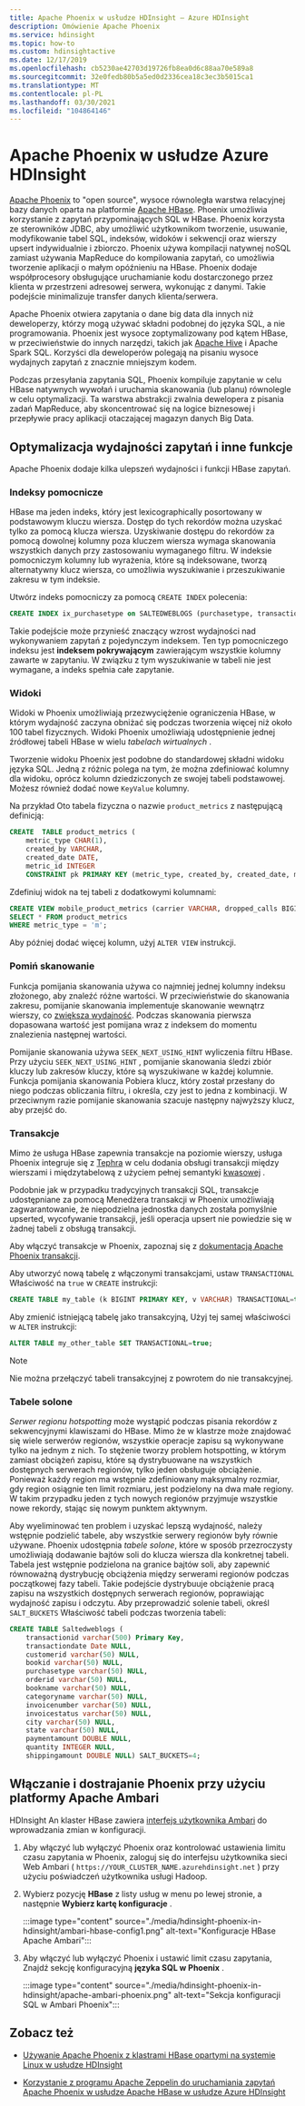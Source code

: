 ```yaml
---
title: Apache Phoenix w usłudze HDInsight — Azure HDInsight
description: Omówienie Apache Phoenix
ms.service: hdinsight
ms.topic: how-to
ms.custom: hdinsightactive
ms.date: 12/17/2019
ms.openlocfilehash: cb5230ae42703d19726fb8ea0d6c88aa70e589a8
ms.sourcegitcommit: 32e0fedb80b5a5ed0d2336cea18c3ec3b5015ca1
ms.translationtype: MT
ms.contentlocale: pl-PL
ms.lasthandoff: 03/30/2021
ms.locfileid: "104864146"
---
```

# <a name="apache-phoenix-in-azure-hdinsight"></a>Apache Phoenix w usłudze Azure HDInsight

[Apache Phoenix](https://phoenix.apache.org/) to "open source", wysoce równoległa warstwa relacyjnej bazy danych oparta na platformie [Apache HBase](hbase/apache-hbase-overview.md). Phoenix umożliwia korzystanie z zapytań przypominających SQL w HBase. Phoenix korzysta ze sterowników JDBC, aby umożliwić użytkownikom tworzenie, usuwanie, modyfikowanie tabel SQL, indeksów, widoków i sekwencji oraz wierszy upsert indywidualnie i zbiorczo. Phoenix używa kompilacji natywnej noSQL zamiast używania MapReduce do kompilowania zapytań, co umożliwia tworzenie aplikacji o małym opóźnieniu na HBase. Phoenix dodaje współprocesory obsługujące uruchamianie kodu dostarczonego przez klienta w przestrzeni adresowej serwera, wykonując z danymi. Takie podejście minimalizuje transfer danych klienta/serwera.

Apache Phoenix otwiera zapytania o dane big data dla innych niż deweloperzy, którzy mogą używać składni podobnej do języka SQL, a nie programowania. Phoenix jest wysoce zoptymalizowany pod kątem HBase, w przeciwieństwie do innych narzędzi, takich jak [Apache Hive](hadoop/hdinsight-use-hive.md) i Apache Spark SQL. Korzyści dla deweloperów polegają na pisaniu wysoce wydajnych zapytań z znacznie mniejszym kodem.

Podczas przesyłania zapytania SQL, Phoenix kompiluje zapytanie w celu HBase natywnych wywołań i uruchamia skanowania (lub planu) równolegle w celu optymalizacji. Ta warstwa abstrakcji zwalnia dewelopera z pisania zadań MapReduce, aby skoncentrować się na logice biznesowej i przepływie pracy aplikacji otaczającej magazyn danych Big Data.

## <a name="query-performance-optimization-and-other-features"></a>Optymalizacja wydajności zapytań i inne funkcje

Apache Phoenix dodaje kilka ulepszeń wydajności i funkcji HBase zapytań.

### <a name="secondary-indexes"></a>Indeksy pomocnicze

HBase ma jeden indeks, który jest lexicographically posortowany w podstawowym kluczu wiersza. Dostęp do tych rekordów można uzyskać tylko za pomocą klucza wiersza. Uzyskiwanie dostępu do rekordów za pomocą dowolnej kolumny poza kluczem wiersza wymaga skanowania wszystkich danych przy zastosowaniu wymaganego filtru. W indeksie pomocniczym kolumny lub wyrażenia, które są indeksowane, tworzą alternatywny klucz wiersza, co umożliwia wyszukiwanie i przeszukiwanie zakresu w tym indeksie.

Utwórz indeks pomocniczy za pomocą `CREATE INDEX` polecenia:

```sql
CREATE INDEX ix_purchasetype on SALTEDWEBLOGS (purchasetype, transactiondate) INCLUDE (bookname, quantity);
```

Takie podejście może przynieść znaczący wzrost wydajności nad wykonywaniem zapytań z pojedynczym indeksem. Ten typ pomocniczego indeksu jest **indeksem pokrywającym** zawierającym wszystkie kolumny zawarte w zapytaniu. W związku z tym wyszukiwanie w tabeli nie jest wymagane, a indeks spełnia całe zapytanie.

### <a name="views"></a>Widoki

Widoki w Phoenix umożliwiają przezwyciężenie ograniczenia HBase, w którym wydajność zaczyna obniżać się podczas tworzenia więcej niż około 100 tabel fizycznych. Widoki Phoenix umożliwiają udostępnienie jednej źródłowej tabeli HBase w wielu *tabelach wirtualnych* .

Tworzenie widoku Phoenix jest podobne do standardowej składni widoku języka SQL. Jedną z różnic polega na tym, że można zdefiniować kolumny dla widoku, oprócz kolumn dziedziczonych ze swojej tabeli podstawowej. Możesz również dodać nowe `KeyValue` kolumny.

Na przykład Oto tabela fizyczna o nazwie `product_metrics` z następującą definicją:

```sql
CREATE  TABLE product_metrics (
    metric_type CHAR(1),
    created_by VARCHAR,
    created_date DATE,
    metric_id INTEGER
    CONSTRAINT pk PRIMARY KEY (metric_type, created_by, created_date, metric_id));
```

Zdefiniuj widok na tej tabeli z dodatkowymi kolumnami:

```sql
CREATE VIEW mobile_product_metrics (carrier VARCHAR, dropped_calls BIGINT) AS
SELECT * FROM product_metrics
WHERE metric_type = 'm';
```

Aby później dodać więcej kolumn, użyj `ALTER VIEW` instrukcji.

### <a name="skip-scan"></a>Pomiń skanowanie

Funkcja pomijania skanowania używa co najmniej jednej kolumny indeksu złożonego, aby znaleźć różne wartości. W przeciwieństwie do skanowania zakresu, pomijanie skanowania implementuje skanowanie wewnątrz wierszy, co [zwiększa wydajność](https://phoenix.apache.org/performance.html#Skip-Scan). Podczas skanowania pierwsza dopasowana wartość jest pomijana wraz z indeksem do momentu znalezienia następnej wartości.

Pomijanie skanowania używa `SEEK_NEXT_USING_HINT` wyliczenia filtru HBase. Przy użyciu `SEEK_NEXT_USING_HINT` , pomijanie skanowania śledzi zbiór kluczy lub zakresów kluczy, które są wyszukiwane w każdej kolumnie. Funkcja pomijania skanowania Pobiera klucz, który został przesłany do niego podczas obliczania filtru, i określa, czy jest to jedna z kombinacji. W przeciwnym razie pomijanie skanowania szacuje następny najwyższy klucz, aby przejść do.

### <a name="transactions"></a>Transakcje

Mimo że usługa HBase zapewnia transakcje na poziomie wierszy, usługa Phoenix integruje się z [Tephra](https://tephra.io/) w celu dodania obsługi transakcji między wierszami i międzytabelową z użyciem pełnej semantyki [kwasowej](https://en.wikipedia.org/wiki/ACID) .

Podobnie jak w przypadku tradycyjnych transakcji SQL, transakcje udostępniane za pomocą Menedżera transakcji w Phoenix umożliwiają zagwarantowanie, że niepodzielna jednostka danych została pomyślnie upserted, wycofywanie transakcji, jeśli operacja upsert nie powiedzie się w żadnej tabeli z obsługą transakcji.

Aby włączyć transakcje w Phoenix, zapoznaj się z [dokumentacją Apache Phoenix transakcji](https://phoenix.apache.org/transactions.html).

Aby utworzyć nową tabelę z włączonymi transakcjami, ustaw `TRANSACTIONAL` Właściwość na `true` w `CREATE` instrukcji:

```sql
CREATE TABLE my_table (k BIGINT PRIMARY KEY, v VARCHAR) TRANSACTIONAL=true;
```

Aby zmienić istniejącą tabelę jako transakcyjną, Użyj tej samej właściwości w `ALTER` instrukcji:

```sql
ALTER TABLE my_other_table SET TRANSACTIONAL=true;
```

> [!NOTE]  
> Nie można przełączyć tabeli transakcyjnej z powrotem do nie transakcyjnej.

### <a name="salted-tables"></a>Tabele solone

*Serwer regionu hotspotting* może wystąpić podczas pisania rekordów z sekwencyjnymi klawiszami do HBase. Mimo że w klastrze może znajdować się wiele serwerów regionów, wszystkie operacje zapisu są wykonywane tylko na jednym z nich. To stężenie tworzy problem hotspotting, w którym zamiast obciążeń zapisu, które są dystrybuowane na wszystkich dostępnych serwerach regionów, tylko jeden obsługuje obciążenie. Ponieważ każdy region ma wstępnie zdefiniowany maksymalny rozmiar, gdy region osiągnie ten limit rozmiaru, jest podzielony na dwa małe regiony. W takim przypadku jeden z tych nowych regionów przyjmuje wszystkie nowe rekordy, stając się nowym punktem aktywnym.

Aby wyeliminować ten problem i uzyskać lepszą wydajność, należy wstępnie podzielić tabele, aby wszystkie serwery regionów były równie używane. Phoenix udostępnia *tabele solone*, które w sposób przezroczysty umożliwiają dodawanie bajtów soli do klucza wiersza dla konkretnej tabeli. Tabela jest wstępnie podzielona na granice bajtów soli, aby zapewnić równoważną dystrybucję obciążenia między serwerami regionów podczas początkowej fazy tabeli. Takie podejście dystrybuuje obciążenie pracą zapisu na wszystkich dostępnych serwerach regionów, poprawiając wydajność zapisu i odczytu. Aby przeprowadzić solenie tabeli, określ `SALT_BUCKETS` Właściwość tabeli podczas tworzenia tabeli:

```sql
CREATE TABLE Saltedweblogs (
    transactionid varchar(500) Primary Key,
    transactiondate Date NULL,
    customerid varchar(50) NULL,
    bookid varchar(50) NULL,
    purchasetype varchar(50) NULL,
    orderid varchar(50) NULL,
    bookname varchar(50) NULL,
    categoryname varchar(50) NULL,
    invoicenumber varchar(50) NULL,
    invoicestatus varchar(50) NULL,
    city varchar(50) NULL,
    state varchar(50) NULL,
    paymentamount DOUBLE NULL,
    quantity INTEGER NULL,
    shippingamount DOUBLE NULL) SALT_BUCKETS=4;
```

## <a name="enable-and-tune-phoenix-with-apache-ambari"></a>Włączanie i dostrajanie Phoenix przy użyciu platformy Apache Ambari

HDInsight An klaster HBase zawiera [interfejs użytkownika Ambari](hdinsight-hadoop-manage-ambari.md) do wprowadzania zmian w konfiguracji.

1. Aby włączyć lub wyłączyć Phoenix oraz kontrolować ustawienia limitu czasu zapytania w Phoenix, zaloguj się do interfejsu użytkownika sieci Web Ambari ( `https://YOUR_CLUSTER_NAME.azurehdinsight.net` ) przy użyciu poświadczeń użytkownika usługi Hadoop.

2. Wybierz pozycję **HBase** z listy usług w menu po lewej stronie, a następnie **Wybierz kartę konfiguracje** .

    :::image type="content" source="./media/hdinsight-phoenix-in-hdinsight/ambari-hbase-config1.png" alt-text="Konfiguracje HBase Apache Ambari":::

3. Aby włączyć lub wyłączyć Phoenix i ustawić limit czasu zapytania, Znajdź sekcję konfiguracyjną **języka SQL w Phoenix** .

    :::image type="content" source="./media/hdinsight-phoenix-in-hdinsight/apache-ambari-phoenix.png" alt-text="Sekcja konfiguracji SQL w Ambari Phoenix":::

## <a name="see-also"></a>Zobacz też

* [Używanie Apache Phoenix z klastrami HBase opartymi na systemie Linux w usłudze HDInsight](hbase/apache-hbase-query-with-phoenix.md)

* [Korzystanie z programu Apache Zeppelin do uruchamiania zapytań Apache Phoenix w usłudze Apache HBase w usłudze Azure HDInsight](./hbase/apache-hbase-phoenix-zeppelin.md)
